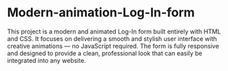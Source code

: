 # Modern-animation-Log-In-form
This project is a modern and animated Log-In form built entirely with HTML and CSS. It focuses on delivering a smooth and stylish user interface with creative animations — no JavaScript required. The form is fully responsive and designed to provide a clean, professional look that can easily be integrated into any website.
